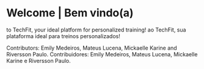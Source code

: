 # Welcome | Bem vindo(a)
to TechFit, your ideal platform for personalized training!
ao TechFit, sua plataforma ideal para treinos personalizados!

Contributors: Emily Medeiros, Mateus Lucena, Mickaelle Karine and Riversson Paulo.
Contribuidores: Emily Medeiros, Mateus Lucena, Mickaelle Karine e Riversson Paulo.
